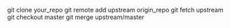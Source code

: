 git clone your_repo
git remote add upstream origin_repo
git fetch upstream
git checkout master
git merge upstream/master
